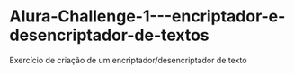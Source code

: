 # Alura-Challenge-1---encriptador-e-desencriptador-de-textos
Exercício de criação de um encriptador/desencriptador de texto
